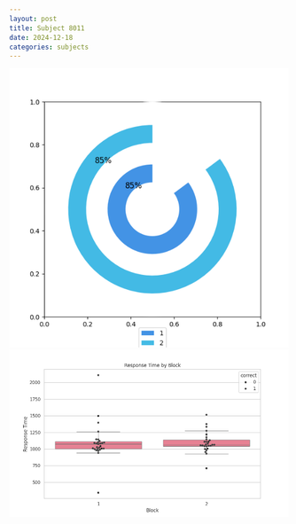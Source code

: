 ```yaml
---
layout: post
title: Subject 8011
date: 2024-12-18
categories: subjects
---
```


![](data/8011/run-7/8011__acc_test.png)
![](data/8011/run-7/8011_rt.png)
